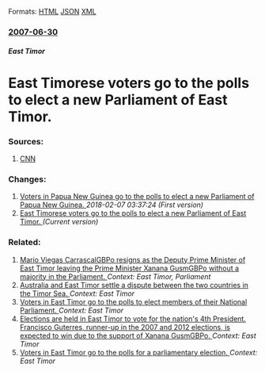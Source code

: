 
Formats: [HTML](/news/2007/06/30/east-timorese-voters-go-to-the-polls-to-elect-a-new-parliament-of-east-timor.html)  [JSON](/news/2007/06/30/east-timorese-voters-go-to-the-polls-to-elect-a-new-parliament-of-east-timor.json)  [XML](/news/2007/06/30/east-timorese-voters-go-to-the-polls-to-elect-a-new-parliament-of-east-timor.xml)  

### [2007-06-30](/news/2007/06/30/index.md)

##### East Timor
#  East Timorese voters go to the polls to elect a new Parliament of East Timor. 




### Sources:

1. [CNN](http://edition.cnn.com/2007/WORLD/asiapcf/06/29/etimor.elections.ap/index.html?eref=rss_world)

### Changes:

1. [ Voters in Papua New Guinea go to the polls to elect a new Parliament of Papua New Guinea. ](/news/2007/06/30/voters-in-papua-new-guinea-go-to-the-polls-to-elect-a-new-parliament-of-papua-new-guinea.md) _2018-02-07 03:37:24 (First version)_
1. [ East Timorese voters go to the polls to elect a new Parliament of East Timor. ](/news/2007/06/30/east-timorese-voters-go-to-the-polls-to-elect-a-new-parliament-of-east-timor.md) _(Current version)_

### Related:

1. [Mario Viegas CarrascalGBPo resigns as the Deputy Prime Minister of East Timor leaving the Prime Minister Xanana GusmGBPo without a majority in the Parliament. ](/news/2010/09/10/ma-rio-viegas-carrascalagbpo-resigns-as-the-deputy-prime-minister-of-east-timor-leaving-the-prime-minister-xanana-gusmagbpo-without-a-majori.md) _Context: East Timor, Parliament_
2. [Australia and East Timor settle a dispute between the two countries in the Timor Sea. ](/news/2017/09/2/australia-and-east-timor-settle-a-dispute-between-the-two-countries-in-the-timor-sea.md) _Context: East Timor_
3. [Voters in East Timor go to the polls to elect members of their National Parliament. ](/news/2017/07/22/voters-in-east-timor-go-to-the-polls-to-elect-members-of-their-national-parliament.md) _Context: East Timor_
4. [Elections are held in East Timor to vote for the nation's 4th President. Francisco Guterres, runner-up in the 2007 and 2012 elections, is expected to win due to the support of Xanana GusmGBPo. ](/news/2017/03/20/elections-are-held-in-east-timor-to-vote-for-the-nation-s-4th-president-francisco-guterres-runner-up-in-the-2007-and-2012-elections-is-ex.md) _Context: East Timor_
5. [Voters in East Timor go to the polls for a parliamentary election. ](/news/2012/07/7/voters-in-east-timor-go-to-the-polls-for-a-parliamentary-election.md) _Context: East Timor_
